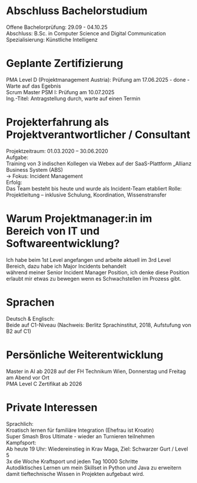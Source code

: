 # Abschluss Bachelorstudium<br/>
  Offene Bachelorprüfung: 29.09 - 04.10.25<br/>
  Abschluss: B.Sc. in Computer Science and Digital Communication<br/>
  Spezialisierung: Künstliche Intelligenz<br/>

# Geplante Zertifizierung<br/>
  PMA Level D (Projektmanagement Austria): Prüfung am 17.06.2025 - done - Warte auf das Egebnis<br/>
  Scrum Master PSM I: Prüfung am 10.07.2025<br/>
  Ing.-Titel: Antragstellung durch, warte auf einen Termin<br/>
  
# Projekterfahrung als Projektverantwortlicher / Consultant<br/>
  Projektzeitraum: 01.03.2020 – 30.06.2020<br/>
  Aufgabe:<br/>
  Training von 3 indischen Kollegen via Webex auf der SaaS-Plattform „Allianz Business System (ABS)<br/>
    → Fokus: Incident Management<br/>
  Erfolg:<br/>
  Das Team besteht bis heute und wurde als Incident-Team etabliert
  Rolle:
  Projektleitung – inklusive Schulung, Koordination, Wissenstransfer

# Warum Projektmanager:in im Bereich von IT und Softwareentwicklung?<br/>

Ich habe beim 1st Level angefangen und arbeite aktuell im 3rd Level Bereich, dazu habe ich Major Incidents behandelt<br/>
während meiner Senior Incident Manager Position, ich denke diese Position erlaubt mir etwas zu bewegen wenn es Schwachstellen im Prozess gibt.

# Sprachen<br/>
  Deutsch & Englisch:<br/>
  Beide auf C1-Niveau (Nachweis: Berlitz Sprachinstitut, 2018, Aufstufung von B2 auf C1)<br/>
  
# Persönliche Weiterentwicklung<br/>

  Master in AI ab 2028 auf der FH Technikum Wien, Donnerstag und Freitag am Abend vor Ort<br/>
  PMA Level C Zertifikat ab 2026<br/>
  
# Private Interessen<br/>
  Sprachlich:<br/>
  Kroatisch lernen für familiäre Integration (Ehefrau ist Kroatin)<br/>
  Super Smash Bros Ultimate - wieder an Turnieren teilnehmen<br/>
  Kampfsport:<br/>
  Ab heute 19 Uhr: Wiedereinstieg in Krav Maga, Ziel: Schwarzer Gurt / Level 5<br/>
  3x die Woche Kraftsport und jeden Tag 10000 Schritte<br/>
  Autodiktisches Lernen um mein Skillset in Python und Java zu erweitern damit tieftechnische Wissen in Projekten aufgebaut wird.
